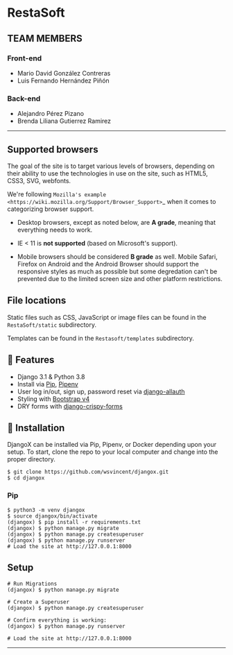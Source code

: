 # RestaSoft

## TEAM MEMBERS

### Front-end
* Mario David González Contreras
* Luis Fernando Hernández Piñón 

### Back-end
* Alejandro Pérez Pizano
* Brenda Liliana Gutierrez Ramirez
------------------

## Supported browsers


The goal of the site is to target various levels of browsers, depending on
their ability to use the technologies in use on the site, such as HTML5, CSS3,
SVG, webfonts.

We're following `Mozilla's example <https://wiki.mozilla.org/Support/Browser_Support>`_
when it comes to categorizing browser support.

- Desktop browsers, except as noted below, are **A grade**, meaning that
  everything needs to work.

- IE < 11 is **not supported** (based on Microsoft's support).

- Mobile browsers should be considered **B grade** as well.
  Mobile Safari, Firefox on Android and the Android Browser should support
  the responsive styles as much as possible but some degredation can't be
  prevented due to the limited screen size and other platform restrictions.

## File locations


Static files such as CSS, JavaScript or image files can be found in the
``RestaSoft/static`` subdirectory.

Templates can be found in the ``Restasoft/templates`` subdirectory.


## 🚀 Features


- Django 3.1 & Python 3.8
- Install via [Pip](https://pypi.org/project/pip/), [Pipenv](https://pypi.org/project/pipenv/)
- User log in/out, sign up, password reset via [django-allauth](https://github.com/pennersr/django-allauth)
- Styling with [Bootstrap v4](https://github.com/twbs/bootstrap)
- DRY forms with [django-crispy-forms](https://github.com/django-crispy-forms/django-crispy-forms)


## 📖 Installation
DjangoX can be installed via Pip, Pipenv, or Docker depending upon your setup. To start, clone the repo to your local computer and change into the proper directory.

```
$ git clone https://github.com/wsvincent/djangox.git
$ cd djangox
```

### Pip

```
$ python3 -m venv djangox
$ source djangox/bin/activate
(djangox) $ pip install -r requirements.txt
(djangox) $ python manage.py migrate
(djangox) $ python manage.py createsuperuser
(djangox) $ python manage.py runserver
# Load the site at http://127.0.0.1:8000
```

## Setup

```
# Run Migrations
(djangox) $ python manage.py migrate

# Create a Superuser
(djangox) $ python manage.py createsuperuser

# Confirm everything is working:
(djangox) $ python manage.py runserver

# Load the site at http://127.0.0.1:8000
```

----
